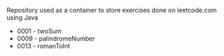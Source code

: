 Repository used as a container to store exercises done on leetcode.com using Java

<ul>
    <li>0001 - twoSum</li>    
    <li>0009 - palindromeNumber</li>    
    <li>0013 - romanToInt</li>    
</ul>
